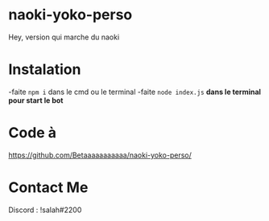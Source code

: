 # naoki-yoko-perso
Hey, version qui marche du naoki

# Instalation

-faite `npm i` dans le cmd ou le terminal
-faite `node index.js` **dans le terminal pour start le bot**

# Code à
https://github.com/Betaaaaaaaaaaa/naoki-yoko-perso/

# Contact Me

Discord : !salah#2200
